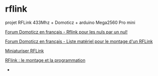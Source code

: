 # rflink
projet RFLink 433Mhz + Domoticz + arduino Mega2560 Pro mini

[Forum Domoticz en français - Rflink pour les nuls par un nul!](https://easydomoticz.com/forum/viewtopic.php?f=22&t=4068)

[Forum Domoticz en français - Liste matériel pour le montage d'un RFLink](http://easydomoticz.com/forum/viewtopic.php?f=22&t=1106&start=120)

[Miniaturiser RFLink](http://blog.zener.free.fr/index.php?post/2016/03/05/Miniaturiser-%C3%A7a-Gateway-Rflink-%21)

[RFlink : le montage et la programmation](http://domo-attitude.fr/montage-et-la-programmation-de-votre-rflink/)


+
